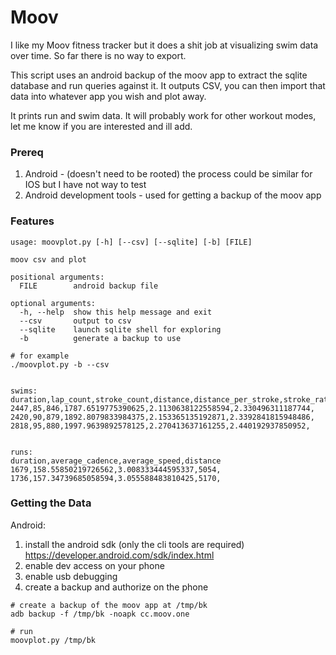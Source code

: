# Moov

I like my Moov fitness tracker but it does a shit job at visualizing swim
data over time. So far there is no way to export.

This script uses an android backup of the moov app to extract the sqlite
database and run queries against it. It outputs CSV, you can then import that
data into whatever app you wish and plot away.

It prints run and swim data. It will probably work for other workout modes,
let me know if you are interested and ill add.

### Prereq

1. Android - (doesn't need to be rooted) the process could be similar for IOS
   but I have not way to test
1. Android development tools - used for getting a backup of the moov app

### Features
```
usage: moovplot.py [-h] [--csv] [--sqlite] [-b] [FILE]

moov csv and plot

positional arguments:
  FILE        android backup file

optional arguments:
  -h, --help  show this help message and exit
  --csv       output to csv
  --sqlite    launch sqlite shell for exploring
  -b          generate a backup to use

# for example
./moovplot.py -b --csv


swims:
duration,lap_count,stroke_count,distance,distance_per_stroke,stroke_rate
2447,85,846,1787.6519775390625,2.1130638122558594,2.330496311187744,
2420,90,879,1892.8079833984375,2.153365135192871,2.3392841815948486,
2818,95,880,1997.9639892578125,2.270413637161255,2.440192937850952,


runs:
duration,average_cadence,average_speed,distance
1679,158.55850219726562,3.008333444595337,5054,
1736,157.34739685058594,3.055588483810425,5170,
```

### Getting the Data

Android:

1. install the android sdk (only the cli tools are required) https://developer.android.com/sdk/index.html
1. enable dev access on your phone
1. enable usb debugging
1. create a backup and authorize on the phone

```
# create a backup of the moov app at /tmp/bk
adb backup -f /tmp/bk -noapk cc.moov.one

# run
moovplot.py /tmp/bk
```
